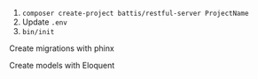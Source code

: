 1. `composer create-project battis/restful-server ProjectName`
2. Update `.env`
3. `bin/init`

Create migrations with phinx

Create models with Eloquent
